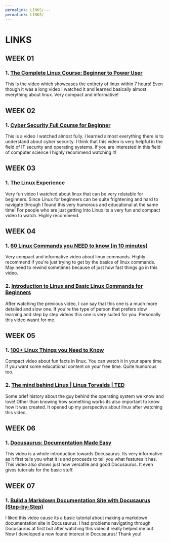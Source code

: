 ```yaml
---
permalink: LINKS/---
permalink: LINKS/
---
```


# LINKS

## WEEK 01
### 1. [The Complete Linux Course: Beginner to Power User](https://youtu.be/wBp0Rb-ZJak)
This is the video which showcases the entirety of linux within 7 hours! Even though it was a long video i watched it and learned basically almost everything about linux. Very compact and informative!

## WEEK 02
### 1. [Cyber Security Full Course for Beginner](https://youtu.be/U_P23SqJaDc)
This is a video I watched almost fully. I learned almost everything there is to understand about cyber security. I think that this video is very helpful in the field of IT security and operating systems. If you are interested in this field of computer science I highly recommend watching it!

## WEEK 03
### 1. [The Linux Experience](https://youtu.be/8WkcLwXCFJQ?si=DG2HikQRPaGWstIH)
Very fun video I watched about linux that can be very relatable for beginners. Since Linux for beginners can be quite frightening and hard to navigate through I found this very humorous and educational at the same time! For people who are just getting into Linux its a very fun and compact video to watch. Highly recommend.

## WEEK 04
### 1. [60 Linux Commands you NEED to know (in 10 minutes)](https://www.youtube.com/watch?v=gd7BXuUQ91w)
Very compact and informative video about linux commands. Highly recommend if you're just trying to get by the basics of linux commands. May need to rewind sometimes because of just how fast things go in this video.

### 2. [Introduction to Linux and Basic Linux Commands for Beginners](https://www.youtube.com/watch?v=IVquJh3DXUA)
After watching the previous video, I can say that this one is a much more detailed and slow one. If you're the type of person that prefers slow learning and step by step videos this one is very suited for you. Personally this video wasnt for me.

## WEEK 05
### 1. [100+ Linux Things you Need to Know](https://www.youtube.com/watch?v=LKCVKw9CzFo)
Compact video about fun facts in linux. You can watch it in your spare time if you want some educational content on your free time. Quite humorous too.

### 2. [The mind behind Linux | Linus Torvalds | TED](https://www.youtube.com/watch?v=o8NPllzkFhE)
Some brief history about the guy behind the operating system we know and love! Other than knowing how something works its also important to know how it was created. It opened up my perspective about linux after watching this video.

## WEEK 06
### 1. [Docusaurus: Documentation Made Easy](https://www.youtube.com/watch?v=Yhyx7otSksg)
This video is a whole introduction towards Docusaurus. Its very informative as it first tells you what it is and proceeds to tell you what features it has. This video also shows just how versatile and good Docusaurus. It even gives tutorials for the basic stuff.

## WEEK 07
### 1. [Build a Markdown Documentation Site with Docusaurus (Step-by-Step)](https://youtu.be/2R53Y7eP45k?si=ADEXOlAc1aki8ahz)
I liked this video cause its a basic tutorial about making a markdown documentation site in Docusaurus. I had problems navigating through Docusaurus at first but after watching this video it really helped me out. Now I developed a new found interest in Docusaurus! Thank you!
